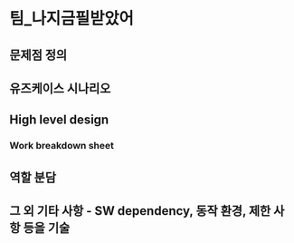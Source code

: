 # 팀_나지금필받았어


## 문제점 정의​
## 유즈케이스 시나리오
## High level design​
### Work breakdown sheet​
## 역할 분담​
## 그 외 기타 사항 - SW dependency, 동작 환경, 제한 사항 등을 기술

